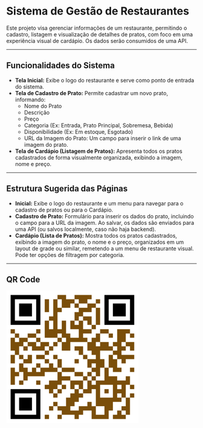 # Sistema de Gestão de Restaurantes

Este projeto visa gerenciar informações de um restaurante, permitindo o cadastro, listagem e visualização de detalhes de pratos, com foco em uma experiência visual de cardápio. Os dados serão consumidos de uma API.

---

## Funcionalidades do Sistema

* **Tela Inicial:** Exibe o logo do restaurante e serve como ponto de entrada do sistema.
* **Tela de Cadastro de Prato:** Permite cadastrar um novo prato, informando:
    * Nome do Prato
    * Descrição
    * Preço
    * Categoria (Ex: Entrada, Prato Principal, Sobremesa, Bebida)
    * Disponibilidade (Ex: Em estoque, Esgotado)
    * URL da Imagem do Prato: Um campo para inserir o link de uma imagem do prato.
* **Tela de Cardápio (Listagem de Pratos):** Apresenta todos os pratos cadastrados de forma visualmente organizada, exibindo a imagem, nome e preço.

---

## Estrutura Sugerida das Páginas

* **Inicial:**
    Exibe o logo do restaurante e um menu para navegar para o cadastro de pratos ou para o Cardápio.
* **Cadastro de Prato:**
    Formulário para inserir os dados do prato, incluindo o campo para a URL da imagem. Ao salvar, os dados são enviados para uma API (ou salvos localmente, caso não haja backend).
* **Cardápio (Lista de Pratos):**
    Mostra todos os pratos cadastrados, exibindo a imagem do prato, o nome e o preço, organizados em um layout de grade ou similar, remetendo a um menu de restaurante visual. Pode ter opções de filtragem por categoria.

---

## QR Code
<a href="https://baratie-y8ao.onrender.com">
  <img height=350 widht=350 src="restaurante.png">
</a>
